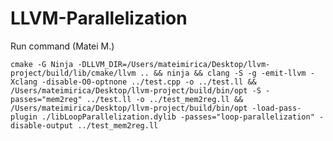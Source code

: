 # LLVM-Parallelization

Run command (Matei M.)

`cmake -G Ninja -DLLVM_DIR=/Users/mateimirica/Desktop/llvm-project/build/lib/cmake/llvm .. && ninja && clang -S -g -emit-llvm -Xclang -disable-O0-optnone ../test.cpp -o ../test.ll && /Users/mateimirica/Desktop/llvm-project/build/bin/opt -S -passes="mem2reg" ../test.ll -o ../test_mem2reg.ll && /Users/mateimirica/Desktop/llvm-project/build/bin/opt -load-pass-plugin ./libLoopParallelization.dylib -passes="loop-parallelization" -disable-output ../test_mem2reg.ll`